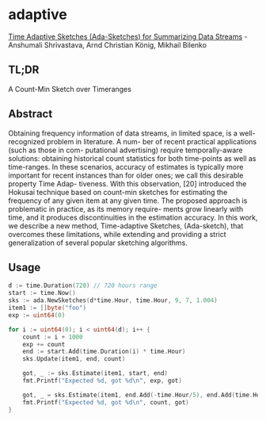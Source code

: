 # adaptive
[Time Adaptive Sketches (Ada-Sketches) for Summarizing Data Streams](https://www.cs.rice.edu/~as143/Papers/16-ada-sketches.pdf) - Anshumali Shrivastava, Arnd Christian König, Mikhail Bilenko

## TL;DR
A Count-Min Sketch over Timeranges

## Abstract
Obtaining frequency information of data streams, in limited space, is a well-recognized problem in literature. A num- ber of recent practical applications (such as those in com- putational advertising) require temporally-aware solutions: obtaining historical count statistics for both time-points as well as time-ranges. In these scenarios, accuracy of estimates is typically more important for recent instances than for older ones; we call this desirable property Time Adap- tiveness. With this observation, [20] introduced the Hokusai technique based on count-min sketches for estimating the frequency of any given item at any given time. The proposed approach is problematic in practice, as its memory require- ments grow linearly with time, and it produces discontinuities in the estimation accuracy. In this work, we describe a new method, Time-adaptive Sketches, (Ada-sketch), that overcomes these limitations, while extending and providing a strict generalization of several popular sketching algorithms.

## Usage
```go
d := time.Duration(720) // 720 hours range
start := time.Now()
sks := ada.NewSketches(d*time.Hour, time.Hour, 9, 7, 1.004)
item1 := []byte("foo")
exp := uint64(0)

for i := uint64(0); i < uint64(d); i++ {
    count := i + 1000
    exp += count
    end := start.Add(time.Duration(i) * time.Hour)
    sks.Update(item1, end, count)

    got, _ := sks.Estimate(item1, start, end)
    fmt.Printf("Expected %d, got %d\n", exp, got)

    got, _ = sks.Estimate(item1, end.Add(-time.Hour/5), end.Add(time.Hour/5))
    fmt.Printf("Expected %d, got %d\n", count, got)
}
```